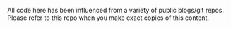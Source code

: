 All code here has been influenced from a variety of public blogs/git repos.  Please refer to this repo when you make exact copies of this content.
